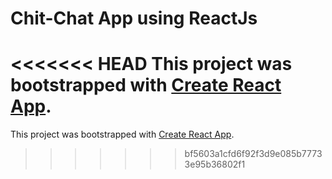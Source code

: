 # Chit-Chat App using ReactJs

<<<<<<< HEAD
This project was bootstrapped with [Create React App](https://github.com/facebook/create-react-app).
=======
This project was bootstrapped with [Create React App](https://github.com/facebook/create-react-app).

>>>>>>> bf5603a1cfd6f92f3d9e085b77733e95b36802f1
